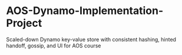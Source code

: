 # AOS-Dynamo-Implementation-Project
Scaled-down Dynamo key-value store with consistent hashing, hinted handoff, gossip, and UI for AOS course
